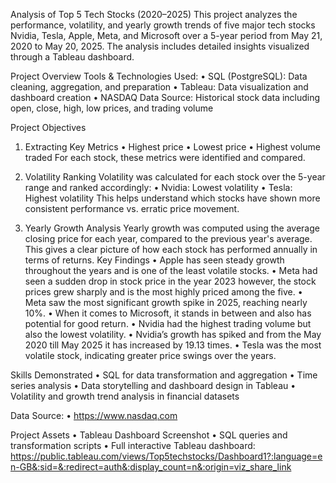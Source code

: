 Analysis of Top 5 Tech Stocks (2020–2025)
This project analyzes the performance, volatility, and yearly growth trends of five major tech stocks Nvidia, Tesla, Apple, Meta, and Microsoft over a 5-year period from May 21, 2020 to May 20, 2025. The analysis includes detailed insights visualized through a Tableau dashboard.

Project Overview
Tools & Technologies Used:
•	SQL (PostgreSQL): Data cleaning, aggregation, and preparation
•	Tableau: Data visualization and dashboard creation
•	NASDAQ Data Source: Historical stock data including open, close, high, low prices, and trading volume

Project Objectives

1. Extracting Key Metrics
•	Highest price
•	Lowest price
•	Highest volume traded
For each stock, these metrics were identified and compared.

2. Volatility Ranking
Volatility was calculated for each stock over the 5-year range and ranked accordingly:
•	Nvidia: Lowest volatility
•	Tesla: Highest volatility
This helps understand which stocks have shown more consistent performance vs. erratic price movement.

3. Yearly Growth Analysis
Yearly growth was computed using the average closing price for each year, compared to the previous year's average. This gives a clear picture of how each stock has performed annually in terms of returns.
Key Findings
•	Apple has seen steady growth throughout the years and is one of the least volatile stocks.
•	Meta had seen a sudden drop in stock price in the year 2023 however, the stock prices grew sharply and is the most highly priced among the five. 
•	Meta saw the most significant growth spike in 2025, reaching nearly 10%.
•	When it comes to Microsoft, it stands in between and also has potential for good return.
•	Nvidia had the highest trading volume but also the lowest volatility.
•	Nvidia’s growth has spiked and from the May 2020 till May 2025 it has increased by 19.13 times. 
•	Tesla was the most volatile stock, indicating greater price swings over the years.

 Skills Demonstrated
•	SQL for data transformation and aggregation
•	Time series analysis
•	Data storytelling and dashboard design in Tableau
•	Volatility and growth trend analysis in financial datasets

Data Source:
•	https://www.nasdaq.com

Project Assets
•	Tableau Dashboard Screenshot 
•	SQL queries and transformation scripts 
•	Full interactive Tableau dashboard: https://public.tableau.com/views/Top5techstocks/Dashboard1?:language=en-GB&:sid=&:redirect=auth&:display_count=n&:origin=viz_share_link

